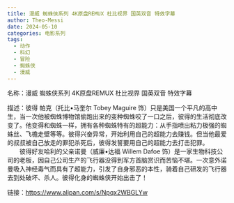 ```yaml
---
title: 漫威 蜘蛛侠系列 4K原盘REMUX 杜比视界 国英双音 特效字幕
author: Theo-Messi
date: 2024-05-10
categories: 电影系列
tags:
  - 动作
  - 科幻
  - 冒险
  - 蜘蛛侠
  - 漫威
---
```


名称：漫威 蜘蛛侠系列 4K原盘REMUX 杜比视界 国英双音 特效字幕

描述：彼得 帕克（托比•马奎尔 Tobey Maguire 饰）只是美国一个平凡的高中生，当一次他被蜘蛛博物馆偷跑出来的变种蜘蛛咬了一口之后，彼得的生活彻底改变了。他变得和蜘蛛一样，拥有各种蜘蛛特有的超能力：从手指喷出粘力极强的蜘蛛丝、飞檐走壁等等。彼得兴奋异常，开始利用自己的超能力去赚钱。但当他最爱的叔叔被自己放走的罪犯杀死后，彼得发誓要用自己的超能力去打击犯罪。
　　彼得好友哈利的父亲诺曼（威廉•达福 Willem Dafoe 饰）是一家生物科技公司的老板，因自己公司生产的飞行器没得到军方首脑赏识而苦恼不堪。一次意外诺曼吸入神经毒气而具有了超能力，引发了自身邪恶的本性，骑着自己研发的飞行器去到处破坏、杀人。彼得化身的蜘蛛侠开始出击了！

链接：https://www.alipan.com/s/Npqx2WBGLYw
